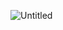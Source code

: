 ![Untitled](https://github.com/AmirBayat0/GoRouter-Nested-Navigation/assets/91388754/ccf49356-c630-47e3-9dfd-4033e9b213bd)
